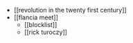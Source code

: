 - [[revolution in the twenty first century]]
- [[flancia meet]]
	- [[blocklist]]
	- [[rick turoczy]]
